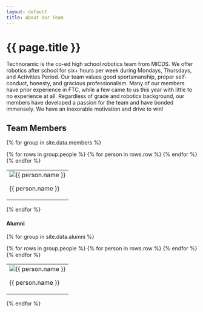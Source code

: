 ```yaml
---
layout: default
title: About Our Team
---
```


# {{ page.title }}

Technoramic is the co-ed high school robotics team from MICDS. We offer robotics after school for six+ hours per week during Mondays, Thursdays, and Activities Period. Our team values good sportsmanship, proper self-conduct, honesty, and gracious professionalism. Many of our members have prior experience in FTC, while a few came to us this year with little to no experience at all. Regardless of grade and robotics background, our members have developed a passion for the team and have bonded immensely. We have an inexorable motivation and drive to win!

## Team Members

{% for group in site.data.members %}
  <table style="border:0px;">
    {% for rows in group.people %}
    <tr style="border:0px;">
      {% for person in rows.row %}
      <td style="border:0px;">
        <img src="../{{ person.picture }}" alt="{{ person.name }}">
        <p> {{ person.name }} </p>
      </td>
      {% endfor %}
    </tr>
    {% endfor %}
  </table>
{% endfor %}


#### Alumni

{% for group in site.data.alumni %}
  <table style="border:0px;">
    {% for rows in group.people %}
    <tr style="border:0px;">
      {% for person in rows.row %}
      <td style="border:0px;">
        <img src="../{{ person.picture }}" alt="{{ person.name }}">
        <p> {{ person.name }} </p>
      </td>
      {% endfor %}
    </tr>
    {% endfor %}
  </table>
{% endfor %}

